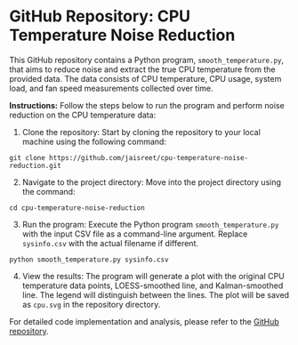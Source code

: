 # GitHub Repository: CPU Temperature Noise Reduction

This GitHub repository contains a Python program, `smooth_temperature.py`, that aims to reduce noise and extract the true CPU temperature from the provided data. The data consists of CPU temperature, CPU usage, system load, and fan speed measurements collected over time.

**Instructions:**
Follow the steps below to run the program and perform noise reduction on the CPU temperature data:

1. Clone the repository: Start by cloning the repository to your local machine using the following command:
```
git clone https://github.com/jaisreet/cpu-temperature-noise-reduction.git
```

2. Navigate to the project directory: Move into the project directory using the command:
```
cd cpu-temperature-noise-reduction
```

3. Run the program: Execute the Python program `smooth_temperature.py` with the input CSV file as a command-line argument. Replace `sysinfo.csv` with the actual filename if different.
```
python smooth_temperature.py sysinfo.csv
```

4. View the results: The program will generate a plot with the original CPU temperature data points, LOESS-smoothed line, and Kalman-smoothed line. The legend will distinguish between the lines. The plot will be saved as `cpu.svg` in the repository directory.

For detailed code implementation and analysis, please refer to the [GitHub repository](https://github.com/jaisreet/cpu-temperature-noise-reduction).
